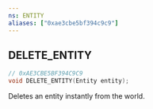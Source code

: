 ```yaml
---
ns: ENTITY
aliases: ["0xae3cbe5bf394c9c9"]
---
```

## DELETE_ENTITY

```c
// 0xAE3CBE5BF394C9C9
void DELETE_ENTITY(Entity entity);
```

Deletes an entity instantly from the world.


